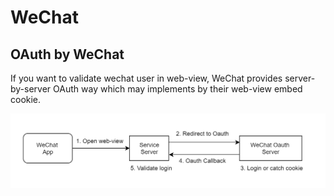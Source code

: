WeChat
======

OAuth by WeChat
---------------

If you want to validate wechat user in web-view, WeChat provides server-by-server OAuth way which may implements by their web-view embed cookie. 

<img src="https://raw.githubusercontent.com/yidas/web-service-architectures/master/chatbot/wechat/chatbot-wechat-oauth.png" />


